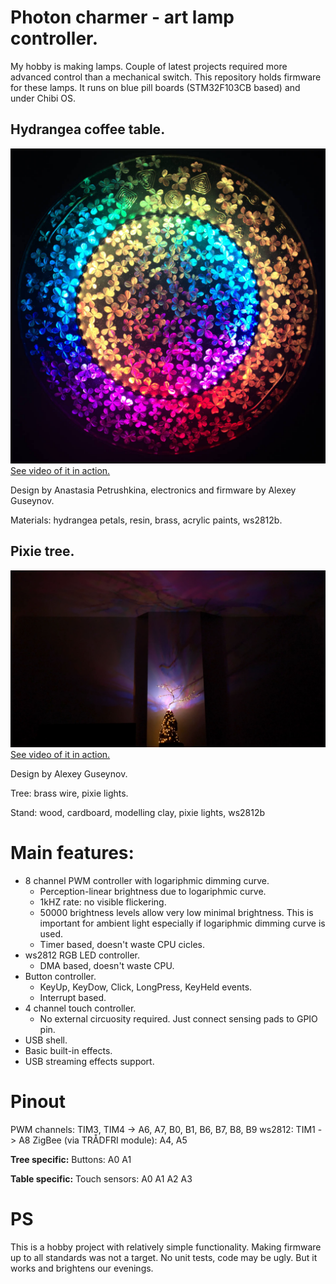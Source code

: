 # Photon charmer - art lamp controller.

My hobby is making lamps. Couple of latest projects required more advanced control than a mechanical switch. This repository holds firmware for these lamps. It runs on blue pill boards (STM32F103CB based) and under Chibi OS.

## Hydrangea coffee table.

[![Coffee table](/images/table_small.jpg)](https://raw.githubusercontent.com/kibergus/photon_charmer/main/images/table.jpg)
[See video of it in action.](https://youtu.be/-L07Zq1sDZU)

Design by Anastasia Petrushkina, electronics and firmware by Alexey Guseynov.

Materials: hydrangea petals, resin, brass, acrylic paints, ws2812b.

## Pixie tree.
[![Pixie tree](/images/tree_lamp_small.jpg)](https://youtu.be/gSbW40JnVsY)
[See video of it in action.](https://youtu.be/gSbW40JnVsY)

Design by Alexey Guseynov.

Tree: brass wire, pixie lights.

Stand: wood, cardboard, modelling clay, pixie lights, ws2812b

# Main features:

* 8 channel PWM controller with logariphmic dimming curve.
  * Perception-linear brightness due to logariphmic curve.
  * 1kHZ rate: no visible flickering.
  * 50000 brightness levels allow very low minimal brightness. This is important for ambient light especially if logariphmic dimming curve is used.
  * Timer based, doesn't waste CPU cicles.
* ws2812 RGB LED controller.
  * DMA based, doesn't waste CPU.
* Button controller.
  * KeyUp, KeyDow, Click, LongPress, KeyHeld events.
  * Interrupt based. 
* 4 channel touch controller.
  * No external circuosity required. Just connect sensing pads to GPIO pin.
* USB shell.
* Basic built-in effects.
* USB streaming effects support.

# Pinout

PWM channels: TIM3, TIM4 -> A6, A7, B0, B1, B6, B7, B8, B9
ws2812: TIM1 -> A8
ZigBee (via TRÅDFRI module): A4, A5

**Tree specific:**
Buttons: A0 A1

**Table specific:**
Touch sensors: A0 A1 A2 A3

# PS

This is a hobby project with relatively simple functionality. Making firmware up to all standards was not a target. No unit tests, code may be ugly. But it works and brightens our evenings.
